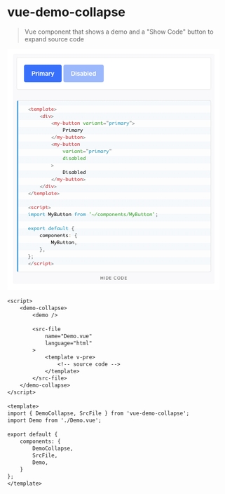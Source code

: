 # vue-demo-collapse

> Vue component that shows a demo and a "Show Code" button to expand source code

<img src="/.github/screenshot.png">


```vue
<script>
	<demo-collapse>
		<demo />

		<src-file
			name="Demo.vue"
			language="html"
		>
			<template v-pre>
				<!-- source code -->
			</template>
		</src-file>
	</demo-collapse>
</script>

<template>
import { DemoCollapse, SrcFile } from 'vue-demo-collapse';
import Demo from './Demo.vue';

export default {
	components: {
		DemoCollapse,
		SrcFile,
		Demo,
	}
};
</template>

```
